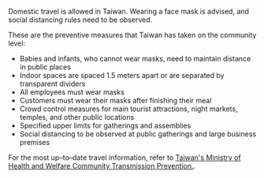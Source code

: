 Domestic travel is allowed in Taiwan. Wearing a face mask is advised, and social distancing rules need to be observed.

These are the preventive measures that Taiwan has taken on the community level:

- Babies and infants, who cannot wear masks, need to maintain distance in public places
- Indoor spaces are spaced 1.5 meters apart or are separated by transparent dividers
- All employees must wear masks
- Customers must wear their masks after finishing their meal
- Crowd control measures for main tourist attractions, night markets, temples, and other public locations
- Specified upper limits for gatherings and assemblies
- Social distancing to be observed at public gatherings and large business premises

For the most up–to–date travel information, refer to [Taiwan's Ministry of Health and Welfare Community Transmission Prevention.](https://covid19.mohw.gov.tw/en/cp-4786-53904-206.html).
